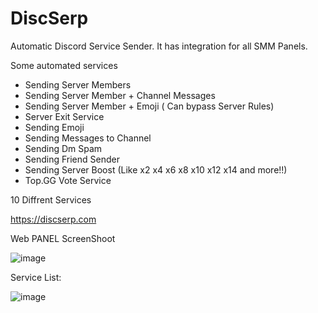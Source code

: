 # DiscSerp


Automatic Discord Service Sender. It has integration for all SMM Panels.

Some automated services
- Sending Server Members
- Sending Server Member + Channel Messages
- Sending Server Member + Emoji ( Can bypass Server Rules)
- Server Exit Service
- Sending Emoji
- Sending Messages to Channel
- Sending Dm Spam
- Sending Friend Sender
- Sending Server Boost (Like x2 x4 x6 x8 x10 x12 x14 and more!!)
- Top.GG Vote Service

10 Diffrent Services

https://discserp.com


Web PANEL ScreenShoot

![image](https://user-images.githubusercontent.com/14141373/179258836-e10288f8-9075-4b08-a200-3aee887ca197.png)


Service List:

![image](https://user-images.githubusercontent.com/14141373/179259322-d14b819f-18b8-4fa7-82de-8a05584892a2.png)

